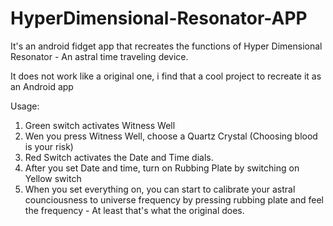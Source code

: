 # HyperDimensional-Resonator-APP
It's an android fidget app that recreates the functions of Hyper Dimensional Resonator - An astral time traveling device.

It does not work like a original one, i find that a cool project to recreate it as an Android app

Usage:

1. Green switch activates Witness Well
2. Wen you press Witness Well, choose a Quartz Crystal (Choosing blood is your risk)
3. Red Switch activates the Date and Time dials.
4. After you set Date and time, turn on Rubbing Plate by switching on Yellow switch
5. When you set everything on, you can start to calibrate your astral counciousness to universe frequency by pressing rubbing plate and feel the frequency - At least that's what the original does.


